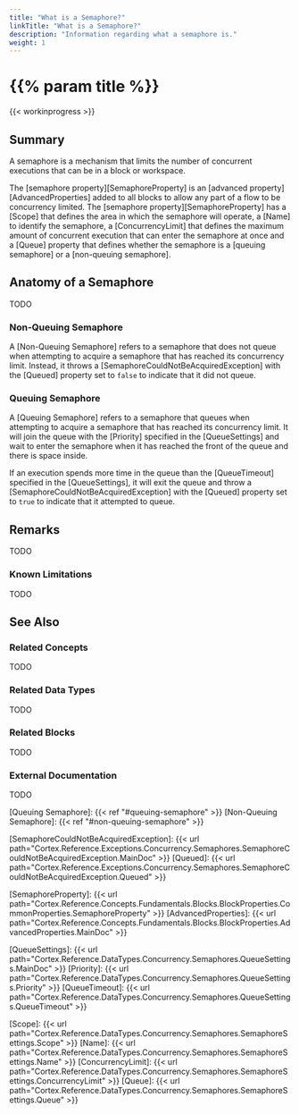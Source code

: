 ```yaml
---
title: "What is a Semaphore?"
linkTitle: "What is a Semaphore?"
description: "Information regarding what a semaphore is."
weight: 1
---
```


# {{% param title %}}

{{< workinprogress >}}

## Summary

A semaphore is a mechanism that limits the number of concurrent executions that can be in a block or workspace.

The [semaphore property][SemaphoreProperty] is an [advanced property][AdvancedProperties] added to all blocks to allow any part of a flow to be concurrency limited. The [semaphore property][SemaphoreProperty] has a [Scope] that defines the area in which the semaphore will operate, a [Name] to identify the semaphore, a [ConcurrencyLimit] that defines the maximum amount of concurrent execution that can enter the semaphore at once and a [Queue] property that defines whether the semaphore is a [queuing semaphore] or a [non-queuing semaphore].

## Anatomy of a Semaphore

TODO

### Non-Queuing Semaphore

A [Non-Queuing Semaphore] refers to a semaphore that does not queue when attempting to acquire a semaphore that has reached its concurrency limit. Instead, it throws a [SemaphoreCouldNotBeAcquiredException] with the [Queued] property set to `false` to indicate that it did not queue.

### Queuing Semaphore

A [Queuing Semaphore] refers to a semaphore that queues when attempting to acquire a semaphore that has reached its concurrency limit. It will join the queue with the [Priority] specified in the [QueueSettings] and wait to enter the semaphore when it has reached the front of the queue and there is space inside.

If an execution spends more time in the queue than the [QueueTimeout] specified in the [QueueSettings], it will exit the queue and throw a [SemaphoreCouldNotBeAcquiredException] with the [Queued] property set to `true` to indicate that it attempted to queue.

## Remarks

TODO

### Known Limitations

TODO

## See Also

### Related Concepts

TODO

### Related Data Types

TODO

### Related Blocks

TODO

### External Documentation

TODO

[Queuing Semaphore]: {{< ref "#queuing-semaphore" >}}
[Non-Queuing Semaphore]: {{< ref "#non-queuing-semaphore" >}}

[SemaphoreCouldNotBeAcquiredException]: {{< url path="Cortex.Reference.Exceptions.Concurrency.Semaphores.SemaphoreCouldNotBeAcquiredException.MainDoc" >}}
[Queued]: {{< url path="Cortex.Reference.Exceptions.Concurrency.Semaphores.SemaphoreCouldNotBeAcquiredException.Queued" >}}

[SemaphoreProperty]: {{< url path="Cortex.Reference.Concepts.Fundamentals.Blocks.BlockProperties.CommonProperties.SemaphoreProperty" >}}
[AdvancedProperties]: {{< url path="Cortex.Reference.Concepts.Fundamentals.Blocks.BlockProperties.AdvancedProperties.MainDoc" >}}

[QueueSettings]: {{< url path="Cortex.Reference.DataTypes.Concurrency.Semaphores.QueueSettings.MainDoc" >}}
[Priority]: {{< url path="Cortex.Reference.DataTypes.Concurrency.Semaphores.QueueSettings.Priority" >}}
[QueueTimeout]: {{< url path="Cortex.Reference.DataTypes.Concurrency.Semaphores.QueueSettings.QueueTimeout" >}}

[Scope]: {{< url path="Cortex.Reference.DataTypes.Concurrency.Semaphores.SemaphoreSettings.Scope" >}}
[Name]: {{< url path="Cortex.Reference.DataTypes.Concurrency.Semaphores.SemaphoreSettings.Name" >}}
[ConcurrencyLimit]: {{< url path="Cortex.Reference.DataTypes.Concurrency.Semaphores.SemaphoreSettings.ConcurrencyLimit" >}}
[Queue]: {{< url path="Cortex.Reference.DataTypes.Concurrency.Semaphores.SemaphoreSettings.Queue" >}}
